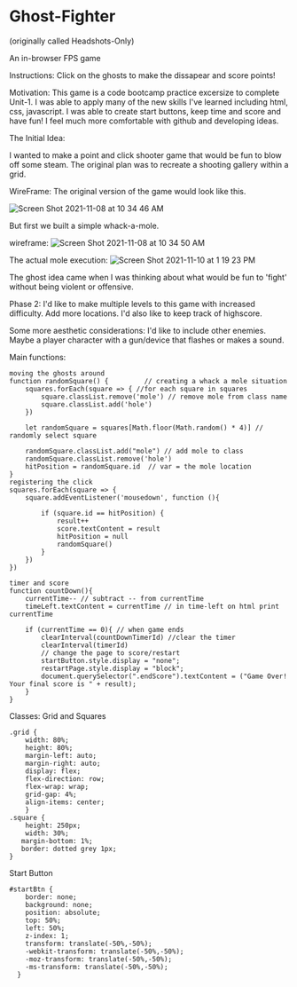 # Ghost-Fighter
(originally called Headshots-Only)

An in-browser FPS game


Instructions: 
Click on the ghosts to make the dissapear and score points!  

Motivation:
This game is a code bootcamp practice excersize to complete Unit-1. I was able to apply many of the new skills I've learned including html, css, javascript. I was able to create start buttons, keep time and score and have fun! I feel much more comfortable with github and developing ideas.  


The Initial Idea:

I wanted to make a point and click shooter game that would be fun to blow off some steam. The original plan was to recreate a shooting gallery within a grid. 

WireFrame:
The original version of the game would look like this.

![Screen Shot 2021-11-08 at 10 34 46 AM](https://user-images.githubusercontent.com/27470736/140798510-23ff8f44-8a1a-464d-ab00-58f2a6dc092b.png)

But first we built a simple whack-a-mole.

wireframe:
![Screen Shot 2021-11-08 at 10 34 50 AM](https://user-images.githubusercontent.com/27470736/140798567-5e97740d-5197-49b3-9977-63e5a95306d3.png)

The actual mole execution:
![Screen Shot 2021-11-10 at 1 19 23 PM](https://user-images.githubusercontent.com/27470736/141195612-06f035ca-0468-4d82-82be-fddeeca9e1d7.png)


The ghost idea came when I was thinking about what would be fun to 'fight' without being violent or offensive. 

Phase 2: 
I'd like to make multiple levels to this game with increased difficulty. Add more locations. I'd also like to keep track of highscore. 

Some more aesthetic considerations: I'd like to include other enemies. Maybe a player character with a gun/device that flashes or makes a sound. 


Main functions:
```
moving the ghosts around
function randomSquare() {         // creating a whack a mole situation
    squares.forEach(square => { //for each square in squares
        square.classList.remove('mole') // remove mole from class name
        square.classList.add('hole')
    })

    let randomSquare = squares[Math.floor(Math.random() * 4)] // randomly select square 

    randomSquare.classList.add("mole") // add mole to class  
    randomSquare.classList.remove('hole')
    hitPosition = randomSquare.id  // var = the mole location
}
registering the click
squares.forEach(square => {
    square.addEventListener('mousedown', function (){
        
        if (square.id == hitPosition) {
            result++
            score.textContent = result
            hitPosition = null
            randomSquare()
        }
    })
})

timer and score
function countDown(){
    currentTime-- // subtract -- from currentTime
    timeLeft.textContent = currentTime // in time-left on html print currentTime

    if (currentTime == 0){ // when game ends
        clearInterval(countDownTimerId) //clear the timer
        clearInterval(timerId)
        // change the page to score/restart
        startButton.style.display = "none";
        restartPage.style.display = "block";
        document.querySelector(".endScore").textContent = ("Game Over! Your final score is " + result);
    }
}
```


Classes: 
Grid and Squares
```
.grid {
    width: 80%;
    height: 80%;
    margin-left: auto;
    margin-right: auto;
    display: flex;
    flex-direction: row;
    flex-wrap: wrap;
    grid-gap: 4%;
    align-items: center;
    }
.square {
    height: 250px;
    width: 30%;
   margin-bottom: 1%;
   border: dotted grey 1px;
}
```


Start Button
```
#startBtn {
    border: none;
    background: none;
    position: absolute;
    top: 50%;
    left: 50%;
    z-index: 1;
    transform: translate(-50%,-50%);
    -webkit-transform: translate(-50%,-50%);
    -moz-transform: translate(-50%,-50%);
    -ms-transform: translate(-50%,-50%);
  }
```